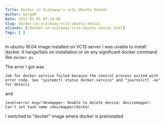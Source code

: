 ```yaml
---
Title: Docker in Scaleway's vc1s Ubuntu Xenial
Author: SergeM
Date: 2017-01-05 07:10:00
Slug: docker-in-scaleway-vc1s-ubuntu-xenial
aliases: [/docker-in-scaleway-vc1s-ubuntu-xenial.html]
Tags: [ ]
---
```





In ubuntu 16.04 image installed on VC1S server I was unable to install docker.
It hangs/fails on installation or on any significant docker command like `docker ps`

The error I got was 
```
Job for docker.service failed because the control process exited with error code. See "systemctl status docker.service" and "journalctl -xe" for details
```
and
```
level=error msg="devmapper: Unable to delete device: devicemapper: Can't set task name /dev/mapper/docker
```


I switched to "docker" image where docker is preinstalled
